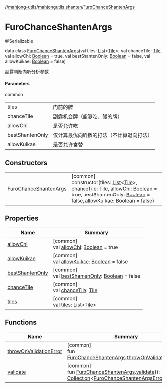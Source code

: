 //[mahjong-utils](../../../index.md)/[mahjongutils.shanten](../index.md)/[FuroChanceShantenArgs](index.md)

# FuroChanceShantenArgs

@Serializable

data class [FuroChanceShantenArgs](index.md)(val tiles: [List](https://kotlinlang.org/api/latest/jvm/stdlib/kotlin-stdlib/kotlin.collections/-list/index.html)&lt;[Tile](../../mahjongutils.models/-tile/index.md)&gt;, val chanceTile: [Tile](../../mahjongutils.models/-tile/index.md), val allowChi: [Boolean](https://kotlinlang.org/api/latest/jvm/stdlib/kotlin-stdlib/kotlin/-boolean/index.html) = true, val bestShantenOnly: [Boolean](https://kotlinlang.org/api/latest/jvm/stdlib/kotlin-stdlib/kotlin/-boolean/index.html) = false, val allowKuikae: [Boolean](https://kotlinlang.org/api/latest/jvm/stdlib/kotlin-stdlib/kotlin/-boolean/index.html) = false)

副露判断向听分析参数

#### Parameters

common

| | |
|---|---|
| tiles | 门前的牌 |
| chanceTile | 副露机会牌（能够吃、碰的牌） |
| allowChi | 是否允许吃 |
| bestShantenOnly | 仅计算最优向听数的打法（不计算退向打法） |
| allowKuikae | 是否允许食替 |

## Constructors

| | |
|---|---|
| [FuroChanceShantenArgs](-furo-chance-shanten-args.md) | [common]<br>constructor(tiles: [List](https://kotlinlang.org/api/latest/jvm/stdlib/kotlin-stdlib/kotlin.collections/-list/index.html)&lt;[Tile](../../mahjongutils.models/-tile/index.md)&gt;, chanceTile: [Tile](../../mahjongutils.models/-tile/index.md), allowChi: [Boolean](https://kotlinlang.org/api/latest/jvm/stdlib/kotlin-stdlib/kotlin/-boolean/index.html) = true, bestShantenOnly: [Boolean](https://kotlinlang.org/api/latest/jvm/stdlib/kotlin-stdlib/kotlin/-boolean/index.html) = false, allowKuikae: [Boolean](https://kotlinlang.org/api/latest/jvm/stdlib/kotlin-stdlib/kotlin/-boolean/index.html) = false) |

## Properties

| Name | Summary |
|---|---|
| [allowChi](allow-chi.md) | [common]<br>val [allowChi](allow-chi.md): [Boolean](https://kotlinlang.org/api/latest/jvm/stdlib/kotlin-stdlib/kotlin/-boolean/index.html) = true |
| [allowKuikae](allow-kuikae.md) | [common]<br>val [allowKuikae](allow-kuikae.md): [Boolean](https://kotlinlang.org/api/latest/jvm/stdlib/kotlin-stdlib/kotlin/-boolean/index.html) = false |
| [bestShantenOnly](best-shanten-only.md) | [common]<br>val [bestShantenOnly](best-shanten-only.md): [Boolean](https://kotlinlang.org/api/latest/jvm/stdlib/kotlin-stdlib/kotlin/-boolean/index.html) = false |
| [chanceTile](chance-tile.md) | [common]<br>val [chanceTile](chance-tile.md): [Tile](../../mahjongutils.models/-tile/index.md) |
| [tiles](tiles.md) | [common]<br>val [tiles](tiles.md): [List](https://kotlinlang.org/api/latest/jvm/stdlib/kotlin-stdlib/kotlin.collections/-list/index.html)&lt;[Tile](../../mahjongutils.models/-tile/index.md)&gt; |

## Functions

| Name | Summary |
|---|---|
| [throwOnValidationError](../throw-on-validation-error.md) | [common]<br>fun [FuroChanceShantenArgs](index.md).[throwOnValidationError](../throw-on-validation-error.md)() |
| [validate](../validate.md) | [common]<br>fun [FuroChanceShantenArgs](index.md).[validate](../validate.md)(): [Collection](https://kotlinlang.org/api/latest/jvm/stdlib/kotlin-stdlib/kotlin.collections/-collection/index.html)&lt;[FuroChanceShantenArgsErrorInfo](../-furo-chance-shanten-args-error-info/index.md)&gt; |
